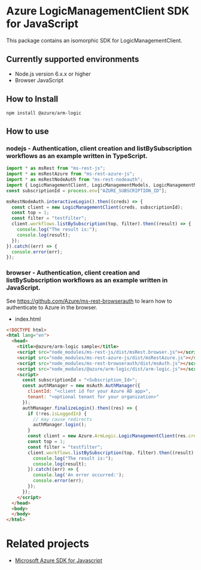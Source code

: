 # Azure LogicManagementClient SDK for JavaScript
This package contains an isomorphic SDK for LogicManagementClient.

## Currently supported environments
- Node.js version 6.x.x or higher
- Browser JavaScript

## How to Install
```
npm install @azure/arm-logic
```


## How to use

### nodejs - Authentication, client creation and listBySubscription workflows as an example written in TypeScript.

```ts
import * as msRest from "ms-rest-js";
import * as msRestAzure from "ms-rest-azure-js";
import * as msRestNodeAuth from "ms-rest-nodeauth";
import { LogicManagementClient, LogicManagementModels, LogicManagementMappers } from "@azure/arm-logic";
const subscriptionId = process.env["AZURE_SUBSCRIPTION_ID"];

msRestNodeAuth.interactiveLogin().then((creds) => {
  const client = new LogicManagementClient(creds, subscriptionId);
  const top = 1;
  const filter = "testfilter";
  client.workflows.listBySubscription(top, filter).then((result) => {
    console.log("The result is:");
    console.log(result);
  });
}).catch((err) => {
  console.error(err);
});
```

### browser - Authentication, client creation and listBySubscription workflows as an example written in JavaScript.
See https://github.com/Azure/ms-rest-browserauth to learn how to authenticate to Azure in the browser.

- index.html
```html
<!DOCTYPE html>
<html lang="en">
  <head>
    <title>@azure/arm-logic sample</title>
    <script src="node_modules/ms-rest-js/dist/msRest.browser.js"></script>
    <script src="node_modules/ms-rest-azure-js/dist/msRestAzure.js"></script>
    <script src="node_modules/ms-rest-browserauth/dist/msAuth.js"></script>
    <script src="node_modules/@azure/arm-logic/dist/arm-logic.js"></script>
    <script>
      const subscriptionId = "<Subscription_Id>";
      const authManager = new msAuth.AuthManager({
        clientId: "<client id for your Azure AD app>",
        tenant: "<optional tenant for your organization>"
      });
      authManager.finalizeLogin().then((res) => {
        if (!res.isLoggedIn) {
          // may cause redirects
          authManager.login();
        }
        const client = new Azure.ArmLogic.LogicManagementClient(res.creds, subscriptionId);
        const top = 1;
        const filter = "testfilter";
        client.workflows.listBySubscription(top, filter).then((result) => {
          console.log("The result is:");
          console.log(result);
        }).catch((err) => {
          console.log('An error occurred:');
          console.error(err);
        });
      });
    </script>
  </head>
  <body>
  </body>
</html>
```

# Related projects
 - [Microsoft Azure SDK for Javascript](https://github.com/Azure/azure-sdk-for-js)
